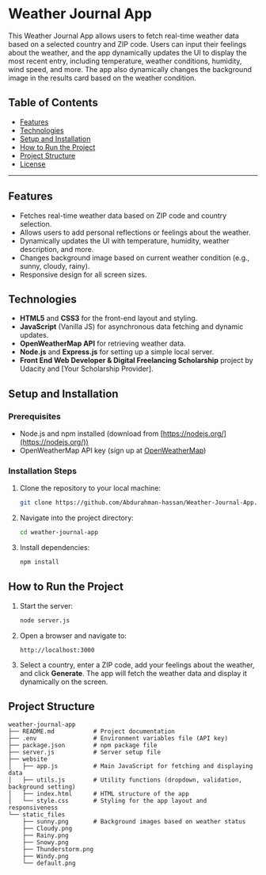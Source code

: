 # Weather Journal App

This Weather Journal App allows users to fetch real-time weather data based on a selected country and ZIP code. Users can input their feelings about the weather, and the app dynamically updates the UI to display the most recent entry, including temperature, weather conditions, humidity, wind speed, and more. The app also dynamically changes the background image in the results card based on the weather condition.

## Table of Contents

- [Features](#features)
- [Technologies](#technologies)
- [Setup and Installation](#setup-and-installation)
- [How to Run the Project](#how-to-run-the-project)
- [Project Structure](#project-structure)
- [License](#license)

---

## Features

- Fetches real-time weather data based on ZIP code and country selection.
- Allows users to add personal reflections or feelings about the weather.
- Dynamically updates the UI with temperature, humidity, weather description, and more.
- Changes background image based on current weather condition (e.g., sunny, cloudy, rainy).
- Responsive design for all screen sizes.

## Technologies

- **HTML5** and **CSS3** for the front-end layout and styling.
- **JavaScript** (Vanilla JS) for asynchronous data fetching and dynamic updates.
- **OpenWeatherMap API** for retrieving weather data.
- **Node.js** and **Express.js** for setting up a simple local server.
- **Front End Web Developer & Digital Freelancing Scholarship** project by Udacity and [Your Scholarship Provider].

## Setup and Installation

### Prerequisites

- Node.js and npm installed (download from [https://nodejs.org/](https://nodejs.org/))
- OpenWeatherMap API key (sign up at [OpenWeatherMap](https://home.openweathermap.org/users/sign_up))

### Installation Steps

1. Clone the repository to your local machine:

    ```bash
    git clone https://github.com/Abdurahman-hassan/Weather-Journal-App.git
    ```

2. Navigate into the project directory:

    ```bash
    cd weather-journal-app
    ```

3. Install dependencies:

    ```bash
    npm install
    ```

## How to Run the Project

1. Start the server:

    ```bash
    node server.js
    ```

2. Open a browser and navigate to:

    ```
    http://localhost:3000
    ```

3. Select a country, enter a ZIP code, add your feelings about the weather, and click **Generate**. The app will fetch the weather data and display it dynamically on the screen.

## Project Structure

```plaintext
weather-journal-app
├── README.md           # Project documentation
├── .env                # Environment variables file (API key)
├── package.json        # npm package file
├── server.js           # Server setup file
├── website
│   ├── app.js          # Main JavaScript for fetching and displaying data
│   ├── utils.js        # Utility functions (dropdown, validation, background setting)
│   ├── index.html      # HTML structure of the app
│   └── style.css       # Styling for the app layout and responsiveness
└── static_files
    ├── sunny.png       # Background images based on weather status
    ├── Cloudy.png
    ├── Rainy.png
    ├── Snowy.png
    ├── Thunderstorm.png
    ├── Windy.png
    └── default.png
